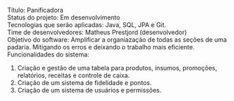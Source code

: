 Título: Panificadora<br>
Status do projeto: Em desenvolvimento<br>
Tecnologias que serão aplicadas: Java, SQL, JPA e Git.<br>
Time de desenvolvedores: Matheus Prestjord (desenvolvedor)<br>
Objetivo do software: Amplificar a organiazação de todas as seções de uma padaria. Mitigando os erros e deixando o trabalho mais eficiente.<br>
Funcionalidades do sistema:<br>
1. Criação e gestão de uma tabela para produtos, insumos, promoções, relatórios, receitas e controle de caixa.<br>
2. Criação de um sistema de fidelidade e pontos.<br>
3. Criação de um sistema de usuários e permissões.<br>
